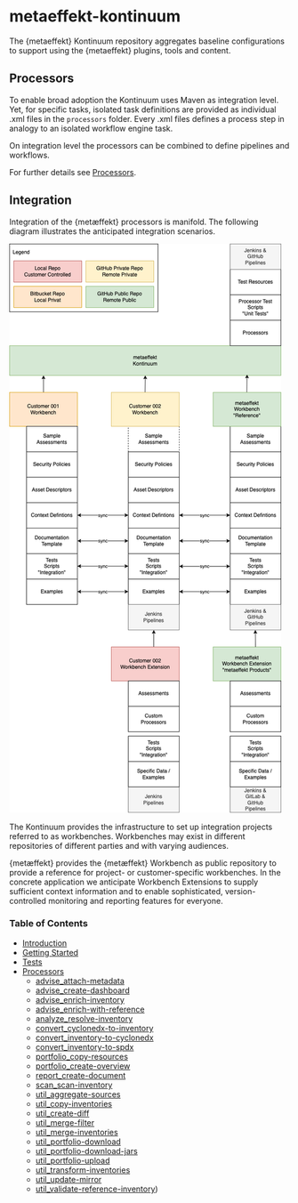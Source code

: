 # metaeffekt-kontinuum

The {metaeffekt} Kontinuum repository aggregates baseline configurations to support using the 
{metaeffekt} plugins, tools and content.

## Processors

To enable broad adoption the Kontinuum uses Maven as integration level. Yet, for specific tasks, isolated
task definitions are provided as individual .xml files in the `processors` folder. Every .xml files defines
a process step in analogy to an isolated workflow engine task.

On integration level the processors can be combined to define pipelines and workflows.

For further details see [Processors](processors/README.md).

## Integration

Integration of the {metæffekt} processors is manifold. The following diagram illustrates the anticipated integration 
scenarios.

![](docs/concept_kontinuum-workbench.png)

The Kontinuum provides the infrastructure to set up integration projects referred to as workbenches. Workbenches may 
exist in different repositories of different parties and with varying audiences.

{metæffekt} provides the {metæffekt} Workbench as public repository to provide a reference for project- or 
customer-specific workbenches. In the concrete application we anticipate Workbench Extensions to supply sufficient 
context information and to enable sophisticated, version-controlled monitoring and reporting features for everyone.

### Table of Contents
* [Introduction](README.md)
* [Getting Started](GETTING_STARTED.md)
* [Tests](tests/README.md)
* [Processors](processors/README.md)
    * [advise_attach-metadata](processors/advise/advise_attach-metadata.md)
    * [advise_create-dashboard](processors/advise/advise_create-dashboard.md)
    * [advise_enrich-inventory](processors/advise/advise_enrich-inventory.md)
    * [advise_enrich-with-reference](processors/advise/advise_enrich-with-reference.md)
    * [analyze_resolve-inventory](processors/analyze/analyze_resolve-inventory.md)
    * [convert_cyclonedx-to-inventory](processors/convert/convert_cyclonedx-to-inventory.md)
    * [convert_inventory-to-cyclonedx](processors/convert/convert_inventory-to-cyclonedx.md)
    * [convert_inventory-to-spdx](processors/convert/convert_inventory-to-spdx.md)
    * [portfolio_copy-resources](processors/portfolio/portfolio_copy-resources.md)
    * [portfolio_create-overview](processors/portfolio/portfolio_create-overview.md)
    * [report_create-document](processors/report/report_create-document.md)
    * [scan_scan-inventory](processors/scan/scan_scan-inventory.md)
    * [util_aggregate-sources](processors/util/util_aggregate-sources.md)
    * [util_copy-inventories](processors/util/util_copy-inventories.md)
    * [util_create-diff](processors/util/util_create-diff.md)
    * [util_merge-filter](processors/util/util_merge-filter.md)
    * [util_merge-inventories](processors/util/util_merge-inventories.md)
    * [util_portfolio-download](processors/util/util_portfolio-download.md)
    * [util_portfolio-download-jars](processors/util/util_portfolio-download-jars.md)
    * [util_portfolio-upload](processors/util/util_portfolio-upload.md)
    * [util_transform-inventories](processors/util/util_transform-inventories.md)
    * [util_update-mirror](processors/util/util_update-mirror.md)
    * [util_validate-reference-inventory](processors/util/util_validate-reference-inventory.md))